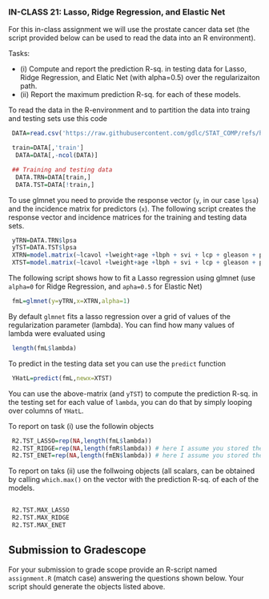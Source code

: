### IN-CLASS 21: Lasso, Ridge Regression, and Elastic Net

For this in-class assignment we will use the prostate cancer data set (the script provided below can be used to read the data into an R environment).


Tasks: 

  - (i) Compute and report the prediction R-sq. in testing data for Lasso, Ridge Regression, and Elatic Net (with alpha=0.5) over the regularizaiton path.
  - (ii) Report the maximum prediction R-sq. for each of these models.
 
To read the data in the R-environment and to partition the data into traing and testing sets use this code

```r
 DATA=read.csv('https://raw.githubusercontent.com/gdlc/STAT_COMP/refs/heads/master/DATA/prostate.csv',header=TRUE,row.names=1)

 train=DATA[,'train']
  DATA=DATA[,-ncol(DATA)]

 ## Training and testing data
  DATA.TRN=DATA[train,]
  DATA.TST=DATA[!train,]
```

To use glmnet you need to provide the response vector (`y`, in our case `lpsa`) and the incidence matrix for predictors (`x`). The following script creates the response vector and incidence matrices for the training and testing data sets.


```r
 yTRN=DATA.TRN$lpsa
 yTST=DATA.TST$lpsa
 XTRN=model.matrix(~lcavol +lweight+age +lbph + svi + lcp + gleason + pgg45,data=DATA.TRN)
 XTST=model.matrix(~lcavol +lweight+age +lbph + svi + lcp + gleason + pgg45,data=DATA.TST)
```

The following script shows how to fit a Lasso regression using glmnet (use `alpha=0` for Ridge Regression, and `apha=0.5` for Elastic Net)


```r
 fmL=glmnet(y=yTRN,x=XTRN,alpha=1)
```

By default `glmnet` fits a lasso regression over a grid of values of the regularization parameter (lambda). You can find how many values of lambda were evaluated using

```r
 length(fmL$lambda)
```

To predict in the testing data set you can use the `predict` function

```r
 YHatL=predict(fmL,newx=XTST)
```

You can use the above-matrix (and `yTST`) to compute the prediction R-sq. in the testing set for each value of `lambda`, you can do that by simply looping over columns of `YHatL`.

To report on task (i) use the followin objects

```r
 R2.TST_LASSO=rep(NA,length(fmL$lambda))
 R2.TST_RIDGE=rep(NA,length(fmR$lambda)) # here I assume you stored the fitter Ridge Regression model in fmR
 R2.TST_ENET=rep(NA,length(fmEN$lambda)) # here I assume you stored the fitter Elastic Net model in fmEN
```

To report on taks (ii) use the follwoing objects (all scalars, can be obtained by calling `which.max()` on the vector with the prediction R-sq. of each of the models. 

```r
 
 R2.TST.MAX_LASSO
 R2.TST.MAX_RIDGE
 R2.TST.MAX_ENET
```


## Submission to Gradescope

For your submission to grade scope provide an R-script named `assignment.R` (match case) answering the questions shown below.  Your script should generate the objects listed above. 

